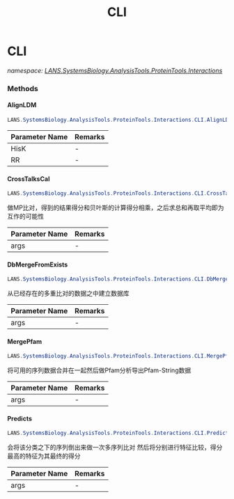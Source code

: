 ﻿---
title: CLI
---

# CLI
_namespace: [LANS.SystemsBiology.AnalysisTools.ProteinTools.Interactions](N-LANS.SystemsBiology.AnalysisTools.ProteinTools.Interactions.html)_





### Methods

#### AlignLDM
```csharp
LANS.SystemsBiology.AnalysisTools.ProteinTools.Interactions.CLI.AlignLDM(System.String,System.String,System.String[],LANS.SystemsBiology.AnalysisTools.ClustalOrg.Clustal,System.String,Microsoft.VisualBasic.ComponentModel.KeyValuePair[]@)
```


|Parameter Name|Remarks|
|--------------|-------|
|HisK|-|
|RR|-|


#### CrossTalksCal
```csharp
LANS.SystemsBiology.AnalysisTools.ProteinTools.Interactions.CLI.CrossTalksCal(Microsoft.VisualBasic.CommandLine.CommandLine)
```
做MP比对，得到的结果得分和贝叶斯的计算得分相乘，之后求总和再取平均即为互作的可能性

|Parameter Name|Remarks|
|--------------|-------|
|args|-|


#### DbMergeFromExists
```csharp
LANS.SystemsBiology.AnalysisTools.ProteinTools.Interactions.CLI.DbMergeFromExists(Microsoft.VisualBasic.CommandLine.CommandLine)
```
从已经存在的多重比对的数据之中建立数据库

|Parameter Name|Remarks|
|--------------|-------|
|args|-|


#### MergePfam
```csharp
LANS.SystemsBiology.AnalysisTools.ProteinTools.Interactions.CLI.MergePfam(Microsoft.VisualBasic.CommandLine.CommandLine)
```
将可用的序列数据合并在一起然后做Pfam分析导出Pfam-String数据

|Parameter Name|Remarks|
|--------------|-------|
|args|-|


#### Predicts
```csharp
LANS.SystemsBiology.AnalysisTools.ProteinTools.Interactions.CLI.Predicts(Microsoft.VisualBasic.CommandLine.CommandLine)
```
会将该分类之下的序列倒出来做一次多序列比对
 然后将分别进行特征比较，得分最高的特征为其最终的得分

|Parameter Name|Remarks|
|--------------|-------|
|args|-|



